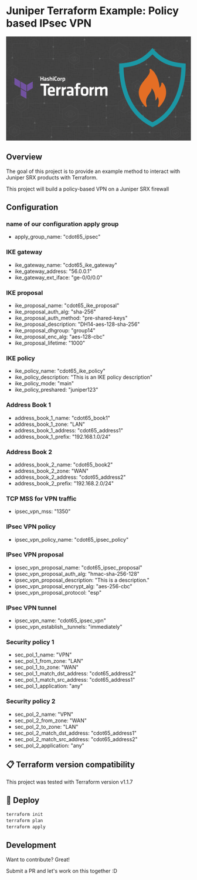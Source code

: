 # Juniper Terraform Example: Policy based IPsec VPN

[![N|Solid](https://raw.githubusercontent.com/cdot65/juniper-terraform-srx/dev/site/content/assets/images/topology.png)](https://juniper.net/)

## Overview

The goal of this project is to provide an example method to interact with Juniper SRX products with Terraform.

This project will build a policy-based VPN on a Juniper SRX firewall

## Configuration

### name of our configuration apply group
- apply_group_name: "cdot65_ipsec"

### IKE gateway
- ike_gateway_name: "cdot65_ike_gateway"
- ike_gateway_address: "56.0.0.1"
- ike_gateway_ext_iface: "ge-0/0/0.0"

### IKE proposal
- ike_proposal_name: "cdot65_ike_proposal"
- ike_proposal_auth_alg: "sha-256"
- ike_proposal_auth_method: "pre-shared-keys"
- ike_proposal_description: "DH14-aes-128-sha-256"
- ike_proposal_dhgroup: "group14"
- ike_proposal_enc_alg: "aes-128-cbc"
- ike_proposal_lifetime: "1000"

### IKE policy
- ike_policy_name: "cdot65_ike_policy"
- ike_policy_description: "This is an IKE policy description"
- ike_policy_mode: "main"
- ike_policy_preshared: "juniper123"

### Address Book 1
- address_book_1_name: "cdot65_book1"
- address_book_1_zone: "LAN"
- address_book_1_address: "cdot65_address1"
- address_book_1_prefix: "192.168.1.0/24"

### Address Book 2
- address_book_2_name: "cdot65_book2"
- address_book_2_zone: "WAN"
- address_book_2_address: "cdot65_address2"
- address_book_2_prefix: "192.168.2.0/24"

### TCP MSS for VPN traffic
- ipsec_vpn_mss: "1350"

### IPsec VPN policy
- ipsec_vpn_policy_name: "cdot65_ipsec_policy"

### IPsec VPN proposal
- ipsec_vpn_proposal_name: "cdot65_ipsec_proposal"
- ipsec_vpn_proposal_auth_alg: "hmac-sha-256-128"
- ipsec_vpn_proposal_description: "This is a description."
- ipsec_vpn_proposal_encrypt_alg: "aes-256-cbc"
- ipsec_vpn_proposal_protocol: "esp"

### IPsec VPN tunnel
- ipsec_vpn_name: "cdot65_ipsec_vpn"
- ipsec_vpn_establish__tunnels: "immediately"

### Security policy 1
- sec_pol_1_name: "VPN"
- sec_pol_1_from_zone: "LAN"
- sec_pol_1_to_zone: "WAN"
- sec_pol_1_match_dst_address: "cdot65_address2"
- sec_pol_1_match_src_address: "cdot65_address1"
- sec_pol_1_application: "any"

### Security policy 2
- sec_pol_2_name: "VPN"
- sec_pol_2_from_zone: "WAN"
- sec_pol_2_to_zone: "LAN"
- sec_pol_2_match_dst_address: "cdot65_address1"
- sec_pol_2_match_src_address: "cdot65_address2"
- sec_pol_2_application: "any"

## 📋 Terraform version compatibility

This project was tested with Terraform version v1.1.7

## 🚀 Deploy

```bash
terraform init
terraform plan
terraform apply
```

## Development

Want to contribute? Great!

Submit a PR and let's work on this together :D

